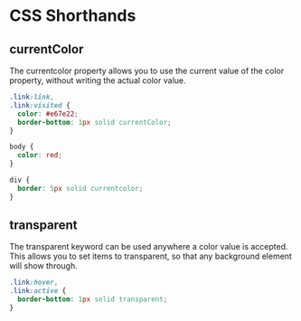 # CSS Shorthands

## currentColor

The currentcolor property allows you to use the current value of the color property, without writing the actual color value.

```css
.link:link,
.link:visited {
  color: #e67e22;
  border-bottom: 1px solid currentColor;
}
```

```css
body {
  color: red;
}

div {
  border: 5px solid currentcolor;
}
```

## transparent

The transparent keyword can be used anywhere a color value is accepted. This allows you to set items to transparent, so that any background element will show through.

```css
.link:hover,
.link:active {
  border-bottom: 1px solid transparent;
}
```
